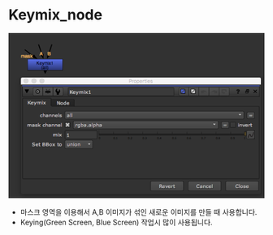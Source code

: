 # Keymix\_node

![](../../.gitbook/assets/keymix_node.png)

* 마스크 영역을 이용해서 A,B 이미지가 섞인 새로운 이미지를 만들 때 사용합니다.
* Keying\(Green Screen, Blue Screen\) 작업시 많이 사용됩니다.

